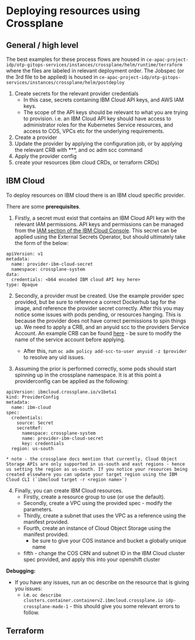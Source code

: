 # Deploying resources using Crossplane 

## General / high level
The best examples for these process flows are housed in `ce-apac-project-idp/otp-gitops-services/instances/crossplane/helm/runtime/terraform` where the files are labeled in relevant deployment order. The Jobspec (or the 3rd file to be applied) is housed in `ce-apac-project-idp/otp-gitops-services/instances/crossplane/helm/postdeploy`

1. Create secrets for the relevant provider credentials 
    * In this case, secrets containing IBM Cloud API keys, and AWS IAM keys. 
    * The scope of the API keys should be relevant to what you are trying to provision. i.e. an IBM Cloud API key should have access to administrator roles for the Kubernetes Service resources, and access to COS, VPCs etc for the underlying requirements. 
2. Create a provider 
3. Update the provider by applying the configuration job, or by applying the relevant CRB with ***, and oc adm scc command
4. Apply the provider config 
5. create your resources (ibm cloud CRDs, or terraform CRDs)

## IBM Cloud 

To deploy resources on IBM cloud there is an IBM cloud specific provider. 

There are some **prerequisites**.

1. Firstly, a secret must exist that contains an IBM Cloud API key with the relevant IAM permissions. API keys and permissions can be managed from the [IAM section of the IBM Cloud Console](https://cloud.ibm.com/iam/overview). 
This secret can be applied using the External Secrets Operator, but should ultimately take the form of the below: 
```kind: Secret
apiVersion: v1
metadata:
  name: provider-ibm-cloud-secret
  namespace: crossplane-system
data:
  credentials: <b64 encoded IBM cloud API key here>
type: Opaque
```
2. Secondly, a provider must be created. Use the example provider spec provided, but be sure to reference a correct Dockerhub tag for the image, and reference the provider secret correctly. After this you may notice some issues with pods pending, or resources hanging. This is because the provider does not have correct permissions to spin things up. We need to apply a CRB, and an anyuid scc to the providers Service Account. An example CRB can be found [here](https://github.com/langley-2/crossplane-kubernetes/tree/main/ibm-cloud-provider-deployment/configuration-job/crossplane-provider-deployment) - be sure to modify the name of the service account before applying. 
    * After this, run `oc adm policy add-scc-to-user anyuid -z $provider` to resolve any uid issues. 

3. Assuming the prior is performed correctly, some pods should start spinning up in the crossplane namespace. It is at this point a providerconfig can be applied as the following: 
```
apiVersion: ibmcloud.crossplane.io/v1beta1
kind: ProviderConfig
metadata:
  name: ibm-cloud
spec:
  credentials:
    source: Secret
    secretRef:
      namespace: crossplane-system
      name: provider-ibm-cloud-secret
      key: credentials
  region: us-south
```
    * note - the crossplane docs mention that currently, Cloud Object Storage APIs are only supported in us-south and east regions - hence us setting the region as us-south. If you notice your resources being created elsewhere you can update your target region using the IBM Cloud CLI (`ibmcloud target -r <region name>`)

4. Finally, you can create IBM Cloud resources.
    * Firstly, create a resource group to use (or use the default).
    * Secondly, create a VPC using the provided spec - modify the parameters.
    * Thirdly, create a subnet that uses the VPC as a reference using the manifest provided. 
    * Fourth, create an instance of Cloud Object Storage using the manifest provided. 
        * be sure to give your COS instance and bucket a globally unique name 
    * fifth - change the COS CRN and subnet ID in the IBM Cloud cluster spec provided, and apply this into your openshift cluster


**Debugging:**
* If you have any issues, run an oc describe on the resource that is giving you issues: 
    * i.e. `oc describe clusters.container.containerv2.ibmcloud.crossplane.io idp-crossplane-made-1` - this should give you some relevant errors to follow. 


## Terraform 
